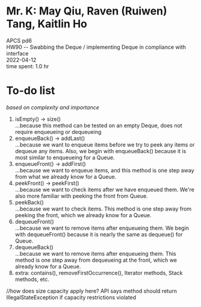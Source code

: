# Mr. K: May Qiu, Raven (Ruiwen) Tang, Kaitlin Ho  
APCS pd6  
HW90 -- Swabbing the Deque / implementing Deque in compliance with interface  
2022-04-12  
time spent: 1.0 hr

# To-do list
*based on complexity and importance*
1) isEmpty() -> size()  
    ...because this method can be tested on an empty Deque, does not require enqueueing or dequeueing
2) enqueueBack() -> addLast()  
    ...because we want to enqueue items before we try to peek any items or dequeue any items. Also, we begin with enqueueBack() because it is most similar to enqueueing for a Queue.
3) enqueueFront() -> addFirst()  
    ...because we want to enqueue items, and this method is one step away from what we already know for a Queue.
4) peekFront() -> peekFirst()  
    ...because we want to check items after we have enqueued them. We're also more familiar with peeking the front from Queue. 
5) peekBack()  
    ...because we want to check items. This method is one step away from peeking the front, which we already know for a Queue.
6) dequeueFront()  
    ...because we want to remove items after enqueueing them. We begin with dequeueFront() because it is nearly the same as dequeue() for Queue.
7) dequeueBack()  
    ...because we want to remove items after enqueueing them. This method is one step away from dequeueing at the front, which we already know for a Queue.
8) extra: contains(), removeFirstOccurrence(), Iterator methods, Stack methods, etc.

 //how does size capacity apply here? API says method should return IllegalStateException if capacity restrictions violated
